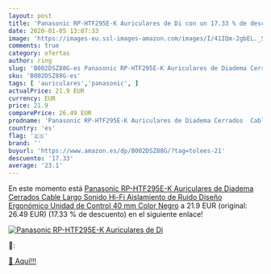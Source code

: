```yaml
---
layout: post
title: 'Panasonic RP-HTF295E-K Auriculares de Di con un 17.33 % de descuento'
date: 2020-01-05 13:07:33
image: 'https://images-eu.ssl-images-amazon.com/images/I/41IQm-2gbEL._SL200_.jpg'
comments: true
category: ofertas
author: ring
slug: 'B002DSZ88G-es Panasonic RP-HTF295E-K Auriculares de Diadema Cerrados...'
sku: 'B002DSZ88G-es'
tags: [ 'auriculares','panasonic', ]
actualPrice: 21.9 EUR
currency: EUR
price: 21.9
comparePrice: 26.49 EUR
prodname: 'Panasonic RP-HTF295E-K Auriculares de Diadema Cerrados  Cable Largo  Sonido Hi-Fi  Aislamiento de Ruido  Diseño Ergonómico  Unidad de Control 40 mm  Color Negro'
country: 'es'
flag: '🇪🇸'
brand: ''
buyurl: 'https://www.amazon.es/dp/B002DSZ88G/?tag=tolees-21'
descuento: '17.33'
average: '23.1'
---
```


En este momento está [Panasonic RP-HTF295E-K Auriculares de Diadema Cerrados  Cable Largo  Sonido Hi-Fi  Aislamiento de Ruido  Diseño Ergonómico  Unidad de Control 40 mm  Color Negro](https://www.amazon.es/dp/B002DSZ88G/?tag=tolees-21) a 21.9 EUR (original: 26.49 EUR) (17.33 %  de descuento) en el siguiente enlace!

[![Panasonic RP-HTF295E-K Auriculares de Di](https://images-eu.ssl-images-amazon.com/images/I/41IQm-2gbEL._SL200_.jpg)](https://www.amazon.es/dp/B002DSZ88G/?tag=tolees-21)

🔎:


[🛒 Aquí!!!](https://www.amazon.es/dp/B002DSZ88G/?tag=tolees-21)
